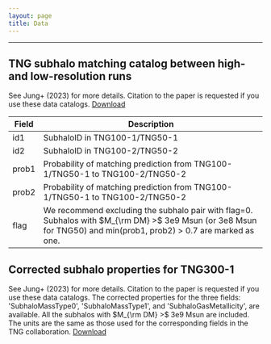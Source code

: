```yaml
---
layout: page
title: Data
---
```

----
TNG subhalo matching catalog between high- and low-resolution runs
-------------
See Jung+ (2023) for more details. Citation to the paper is requested if you use these data catalogs. 
[Download](./dummy1.txt)

| Field | Description                                                                                                                                                      |
|-------|------------------------------------------------------------------------------------------------------------------------------------------------------------------|
| id1   | SubhaloID in TNG100-1/TNG50-1                                                                                                                                    |
| id2   | SubhaloID in TNG100-2/TNG50-2                                                                                                                                    |
| prob1 | Probability of matching prediction from TNG100-1/TNG50-1 to TNG100-2/TNG50-2                                                                                     |
| prob2 | Probability of matching prediction from TNG100-1/TNG50-1 to TNG100-2/TNG50-2                                                                                     |
| flag  | We recommend excluding the subhalo pair with flag=0. Subhalos with $M_{\rm DM} >$ 3e9 Msun (or 3e8 Msun for TNG50) and min(prob1, prob2) > 0.7 are marked as one. |


Corrected subhalo properties for TNG300-1
-------------
See Jung+ (2023) for more details. Citation to the paper is requested if you use these data catalogs. The corrected properties for the three fields: 'SubhaloMassType0', 'SubhaloMassType1', and 'SubhaloGasMetallicity', are available. All the subhalos with $M_{\rm DM} >$ 3e9 Msun are included. The units are the same as those used for the corresponding fields in the TNG collaboration.
[Download](./dummy1.txt)


